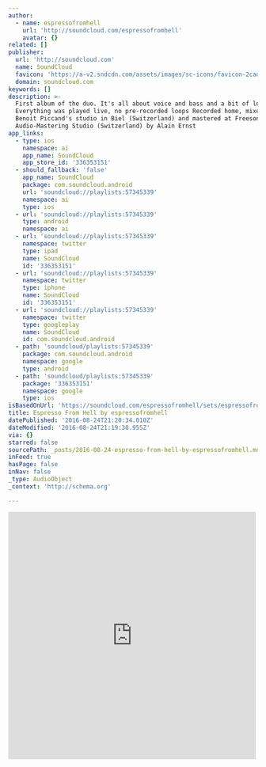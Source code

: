 ```yaml
---
author:
  - name: espressofromhell
    url: 'http://soundcloud.com/espressofromhell'
    avatar: {}
related: []
publisher:
  url: 'http://soundcloud.com'
  name: SoundCloud
  favicon: 'https://a-v2.sndcdn.com/assets/images/sc-icons/favicon-2cadd14b.ico'
  domain: soundcloud.com
keywords: []
description: >-
  First album of the duo. It's all about voice and bass and a bit of loopers.
  Everything was played live, no pre-recorded loops Recorded home, mixed at
  Benoit Piccand's studio in Biel (Switzerland) and mastered at Freeson
  Audio-Mastering Studio (Switzerland) by Alain Ernst
app_links:
  - type: ios
    namespace: ai
    app_name: SoundCloud
    app_store_id: '336353151'
  - should_fallback: 'false'
    app_name: SoundCloud
    package: com.soundcloud.android
    url: 'soundcloud://playlists:57345339'
    namespace: ai
    type: ios
  - url: 'soundcloud://playlists:57345339'
    type: android
    namespace: ai
  - url: 'soundcloud://playlists:57345339'
    namespace: twitter
    type: ipad
    name: SoundCloud
    id: '336353151'
  - url: 'soundcloud://playlists:57345339'
    namespace: twitter
    type: iphone
    name: SoundCloud
    id: '336353151'
  - url: 'soundcloud://playlists:57345339'
    namespace: twitter
    type: googleplay
    name: SoundCloud
    id: com.soundcloud.android
  - path: 'soundcloud/playlists:57345339'
    package: com.soundcloud.android
    namespace: google
    type: android
  - path: 'soundcloud/playlists:57345339'
    package: '336353151'
    namespace: google
    type: ios
isBasedOnUrl: 'https://soundcloud.com/espressofromhell/sets/espressofromhell'
title: Espresso From Hell by espressofromhell
datePublished: '2016-08-24T21:20:34.010Z'
dateModified: '2016-08-24T21:19:30.955Z'
via: {}
starred: false
sourcePath: _posts/2016-08-24-espresso-from-hell-by-espressofromhell.md
inFeed: true
hasPage: false
inNav: false
_type: AudioObject
_context: 'http://schema.org'

---
```

<iframe src="https://cdn.embedly.com/widgets/media.html?src=https%3A%2F%2Fw.soundcloud.com%2Fplayer%2F%3Fvisual%3Dtrue%26url%3Dhttp%253A%252F%252Fapi.soundcloud.com%252Fplaylists%252F57345339%26show_artwork%3Dtrue&amp;url=https%3A%2F%2Fsoundcloud.com%2Fespressofromhell%2Fsets%2Fespressofromhell&amp;image=http%3A%2F%2Fi1.sndcdn.com%2Fartworks-000100741234-utpvqx-t500x500.jpg&amp;key=b7d04c9b404c499eba89ee7072e1c4f7&amp;type=text%2Fhtml&amp;schema=soundcloud" width="500" height="500" scrolling="no" frameborder="0" allowfullscreen="" style=""></iframe>